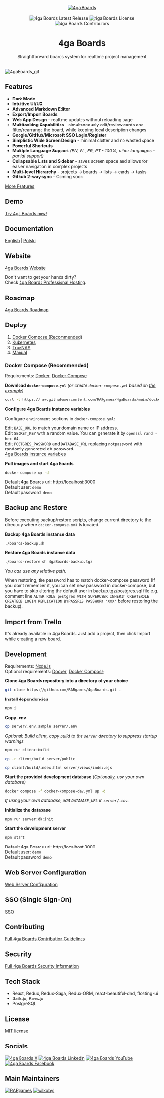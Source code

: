 <div align="center">
  <a href="https://4gaboards.com">
    <img src="https://github.com/user-attachments/assets/443e9bd8-df6f-4cf3-a8e7-9a79592cb618" alt="4ga Boards">
  </a>
  </br>
  </br>
  <div>
    <img src="https://img.shields.io/github/v/release/RARgames/4gaBoards?color=orange" alt="4ga Boards Latest Release" />
    <img src="https://img.shields.io/github/license/rargames/4gaBoards" alt="4ga Boards License" />
    <img src="https://img.shields.io/github/contributors/rargames/4gaboards" alt="4ga Boards Contributors" />
  </div>
    <h1>4ga Boards</h1>
  Straightforward boards system for realtime project management
  </br>
  </br>
</div>

![4gaBoards_gif](https://github.com/user-attachments/assets/4724f221-9b07-4f01-9d7a-3348a11a029e)

## Features

- **Dark Mode**
- **Intuitive UI/UX**
- **Advanced Markdown Editor**
- **Export/Import Boards**
- **Web App Design** - realtime updates without reloading page
- **Multitasking Capabilities** - simultaneously edit/review cards and filter/rearrange the board, while keeping local description changes
- **Google/GitHub/Microsoft SSO Login/Register**
- **Simplistic Wide Screen Design** - minimal clutter and no wasted space
- **Powerful Shortcuts**
- **Multiple Language Support** _(EN, PL, FR, PT - 100%, other languages - partial support)_
- **Collapsable Lists and Sidebar** - saves screen space and allows for easier navigation in complex projects
- **Multi-level Hierarchy** - projects -> boards -> lists -> cards -> tasks
- **Github 2-way sync** - Coming soon

[More Features](https://4gaboards.com/features)

## Demo

[Try 4ga Boards now!](https://4gaboards.com/try)

## Documentation

[English](https://docs.4gaboards.com) | [Polski](https://docs.4gaboards.com/pl)

## Website

[4ga Boards Website](https://4gaboards.com)

Don't want to get your hands dirty?\
Check [4ga Boards Professional Hosting](https://4gaboards.com/pricing).

## Roadmap

[4ga Boards Roadmap](https://github.com/RARgames/4gaBoards/issues/472)

## Deploy

1. [Docker Compose (Recommended)](https://docs.4gaboards.com/docs/dev/install/docker-install)
2. [Kubernetes](https://docs.4gaboards.com/docs/dev/install/k8s-install)
3. [TrueNAS](https://docs.4gaboards.com/docs/dev/install/truenas-install)
4. [Manual](https://docs.4gaboards.com/docs/dev/install/manual)

### Docker Compose (Recommended)

Requirements: [Docker](https://docs.docker.com/install), [Docker Compose](https://docs.docker.com/compose/install)

**Download `docker-compose.yml`** _(or create `docker-compose.yml` based on [the example](https://github.com/RARgames/4gaBoards/blob/main/docker-compose.yml))_

```bash
curl -L https://raw.githubusercontent.com/RARgames/4gaBoards/main/docker-compose.yml -o docker-compose.yml
```

**Configure 4ga Boards instance variables**

Configure `environment` sections in `docker-compose.yml`:

Edit `BASE_URL` to match your domain name or IP address.\
Edit `SECRET_KEY` with a random value. You can generate it by `openssl rand -hex 64`.\
Edit `POSTGRES_PASSWORD` and `DATABASE_URL` replacing `notpassword` with randomly generated db password.\
[4ga Boards instance variables](https://docs.4gaboards.com/docs/dev/install/docker-vars)

**Pull images and start 4ga Boards**

```bash
docker compose up -d
```

Default 4ga Boards url: http://localhost:3000 \
Default user: `demo`\
Default password: `demo`

## Backup and Restore

Before executing backup/restore scripts, change current directory to the directory where `docker-compose.yml` is located.

**Backup 4ga Boards instance data**

```bash
./boards-backup.sh
```

**Restore 4ga Boards instance data**

```bash
./boards-restore.sh 4gaBoards-backup.tgz
```

_You can use any relative path._

When restoring, the password has to match docker-compose password (If you don't remember it, you can set new password in docker-compose, but you have to skip altering the default user in backup.tgz/postgres.sql file e.g. comment line `ALTER ROLE postgres WITH SUPERUSER INHERIT CREATEROLE CREATEDB LOGIN REPLICATION BYPASSRLS PASSWORD 'XXX'` before restoring the backup).

## Import from Trello

It's already available in 4ga Boards. Just add a project, then click Import while creating a new board.

## Development

Requirements: [Node.js](https://nodejs.org/en/download)\
Optional requirements: [Docker](https://docs.docker.com/install/), [Docker Compose](https://docs.docker.com/compose/install/)

**Clone 4ga Boards repository into a directory of your choice**

```bash
git clone https://github.com/RARgames/4gaBoards.git .
```

**Install dependencies**

```bash
npm i
```

**Copy .env**

```bash
cp server/.env.sample server/.env
```

_Optional: Build client, copy build to the `server` directory to suppress startup warnings_

```bash
npm run client:build
```

```bash
cp -r client/build server/public
```

```bash
cp client/build/index.html server/views/index.ejs
```

**Start the provided development database** _(Optionally, use your own database)_

```bash
docker compose -f docker-compose-dev.yml up -d
```

_If using your own database, edit `DATABASE_URL` in `server/.env`._

**Initialize the database**

```bash
npm run server:db:init
```

**Start the development server**

```bash
npm start
```

Default 4ga Boards url: http://localhost:3000 \
Default user: `demo`\
Default password: `demo`

## Web Server Configuration

[Web Server Configuration](https://docs.4gaboards.com/docs/dev/web-server-config)

## SSO (Single Sign-On)

[SSO](https://docs.4gaboards.com/docs/dev/sso)

## Contributing

[Full 4ga Boards Contribution Guidelines](https://4gaboards.com/contribute)

## Security

[Full 4ga Boards Security Information](https://4gaboards.com/security)

## Tech Stack

- React, Redux, Redux-Saga, Redux-ORM, react-beautiful-dnd, floating-ui
- Sails.js, Knex.js
- PostgreSQL

## License

[MIT license](https://github.com/RARgames/4gaBoards/blob/main/LICENSE)

## Socials

[![4ga Boards X](https://github.com/user-attachments/assets/546daf03-fa8b-46c8-87eb-4ec21dc6f6f7)](https://x.com/4gaBoards)
[![4ga Boards LinkedIn](https://github.com/user-attachments/assets/f100afab-7092-4e8b-87d7-91296be3e337)](https://www.linkedin.com/company/4ga-boards)
[![4ga Boards YouTube](https://github.com/user-attachments/assets/40336262-4713-4f82-9062-0035eb7df425)](https://www.youtube.com/@4gaBoards)
[![4ga Boards Facebook](https://github.com/user-attachments/assets/054df8f7-9ef4-411e-a7b8-1955fa50d31e)](https://www.facebook.com/4gaBoards)

## Main Maintainers

[![RARgames](https://github.com/RARgames.png?size=100)](https://github.com/RARgames)
[![wilkobyl](https://github.com/wilkobyl.png?size=100)](https://github.com/wilkobyl)